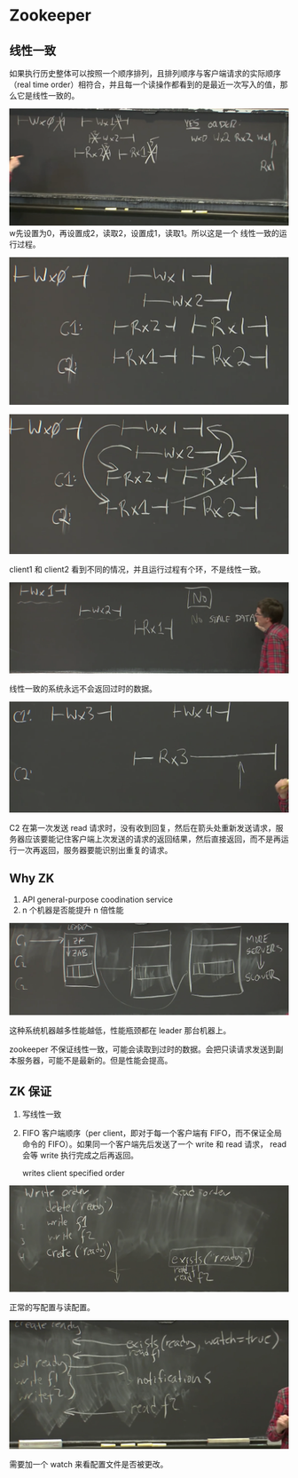 # Zookeeper

## 线性一致

如果执行历史整体可以按照一个顺序排列，且排列顺序与客户端请求的实际顺序（real time order）相符合，并且每一个读操作都看到的是最近一次写入的值，那么它是线性一致的。

![](<../../.gitbook/assets/zkbj-1.png>)w先设置为0，再设置成2，读取2，设置成1，读取1。所以这是一个 线性一致的运行过程。

![](<../../.gitbook/assets/zkbj-2.png>)

![](<../../.gitbook/assets/zkbj-3.png>)

client1 和 client2 看到不同的情况，并且运行过程有个环，不是线性一致。

![](<../../.gitbook/assets/zkbj-4.png>)

线性一致的系统永远不会返回过时的数据。

![](<../../.gitbook/assets/zkbj-5.png>)

C2 在第一次发送 read 请求时，没有收到回复，然后在箭头处重新发送请求，服务器应该要能记住客户端上次发送的请求的返回结果，然后直接返回，而不是再运行一次再返回，服务器要能识别出重复的请求。

## Why ZK

1. API general-purpose coodination service
2. n 个机器是否能提升 n 倍性能

![](<../../.gitbook/assets/zkbj-6.png>)

这种系统机器越多性能越低，性能瓶颈都在 leader 那台机器上。

zookeeper 不保证线性一致，可能会读取到过时的数据。会把只读请求发送到副本服务器，可能不是最新的。但是性能会提高。

## ZK 保证

1. 写线性一致
2.  FIFO 客户端顺序（per client，即对于每一个客户端有 FIFO，而不保证全局命令的 FIFO）。如果同一个客户端先后发送了一个 write 和 read 请求， read 会等 write 执行完成之后再返回。

    writes client specified order

![](<../../.gitbook/assets/zkbj-7.png>)


正常的写配置与读配置。

![](<../../.gitbook/assets/zkbj-8.png>)


需要加一个 watch 来看配置文件是否被更改。
